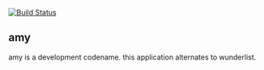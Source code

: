 [![Build Status](https://travis-ci.org/ogaty/amy.svg?branch=master)](https://travis-ci.org/ogaty/amy)
## amy
amy is a development codename. this application alternates to wunderlist.
